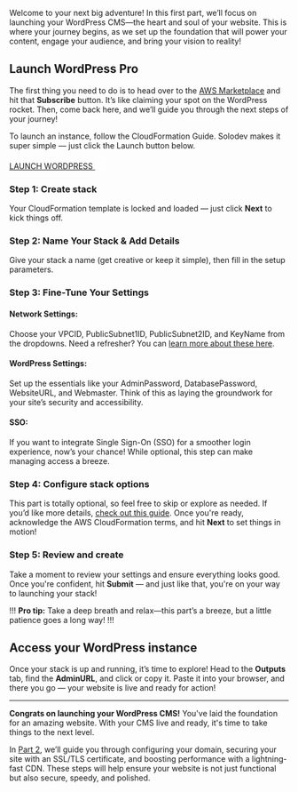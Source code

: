 Welcome to your next big adventure! In this first part, we’ll focus on launching your WordPress CMS—the heart and soul of your website. This is where your journey begins, as we set up the foundation that will power your content, engage your audience, and bring your vision to reality!

## Launch WordPress Pro

The first thing you need to do is to head over to the [AWS Marketplace](https://aws.amazon.com/marketplace/pp/prodview-l5326ck4qjosk?sr=0-4&ref_=beagle&applicationId=AWSMPContessa) and hit that <span class="text-orange">**Subscribe**</span> button. It’s like claiming your spot on the WordPress rocket. Then, come back here, and we’ll guide you through the next steps of your journey!

To launch an instance, follow the CloudFormation Guide. Solodev makes it super simple — just click the Launch button below.

<a href="https://us-east-1.console.aws.amazon.com/cloudformation/home?region=us-east-1#/stacks/create?stackName=wordpress-pro&templateURL=https://wordpress-release.s3.amazonaws.com/cloudformation/wordpress-pro-linux.yaml" rel="noopener noreferrer" target="_blank" class="btn-orange-lg mb-2">LAUNCH WORDPRESS <span><svg xmlns="http://www.w3.org/2000/svg" viewBox="0 0 16 16" width="20" height="20" fill="#fff"><path d="M3.75 2h3.5a.75.75 0 0 1 0 1.5h-3.5a.25.25 0 0 0-.25.25v8.5c0 .138.112.25.25.25h8.5a.25.25 0 0 0 .25-.25v-3.5a.75.75 0 0 1 1.5 0v3.5A1.75 1.75 0 0 1 12.25 14h-8.5A1.75 1.75 0 0 1 2 12.25v-8.5C2 2.784 2.784 2 3.75 2Zm6.854-1h4.146a.25.25 0 0 1 .25.25v4.146a.25.25 0 0 1-.427.177L13.03 4.03 9.28 7.78a.751.751 0 0 1-1.042-.018.751.751 0 0 1-.018-1.042l3.75-3.75-1.543-1.543A.25.25 0 0 1 10.604 1Z"></path></svg></span></a>

### Step 1: Create stack

Your CloudFormation template is locked and loaded — just click <span class="text-orange">**Next**</span> to kick things off.

### Step 2: Name Your Stack & Add Details

Give your stack a name (get creative or keep it simple), then fill in the setup parameters.

### Step 3: Fine-Tune Your Settings

#### Network Settings:
Choose your VPCID, PublicSubnet1ID, PublicSubnet2ID, and KeyName from the dropdowns. Need a refresher? You can [learn more about these here](/quickstart/cms/wordpress/#parameters).

#### WordPress Settings:
Set up the essentials like your AdminPassword, DatabasePassword, WebsiteURL, and Webmaster. Think of this as laying the groundwork for your site’s security and accessibility.

#### SSO:
If you want to integrate Single Sign-On (SSO) for a smoother login experience, now’s your chance! While optional, this step can make managing access a breeze.

### Step 4: Configure stack options
This part is totally optional, so feel free to skip or explore as needed. If you’d like more details, [check out this guide](/quickstart/cms/wordpress/#configure-stack-options). Once you're ready, acknowledge the AWS CloudFormation terms, and hit <span class="text-orange">**Next**</span> to set things in motion!

### Step 5: Review and create
Take a moment to review your settings and ensure everything looks good. Once you're confident, hit <span class="text-orange">**Submit**</span> — and just like that, you're on your way to launching your stack!

!!!
**Pro tip:** Take a deep breath and relax—this part’s a breeze, but a little patience goes a long way!
!!!

## Access your WordPress instance

Once your stack is up and running, it’s time to explore! Head to the **Outputs** tab, find the **AdminURL**, and click or copy it. Paste it into your browser, and there you go — your website is live and ready for action!

<hr>

**Congrats on launching your WordPress CMS!** You've laid the foundation for an amazing website. With your CMS live and ready, it's time to take things to the next level.

In [Part 2](/tutorials/add-wordpress-website-part-2/), we’ll guide you through configuring your domain, securing your site with an SSL/TLS certificate, and boosting performance with a lightning-fast CDN. These steps will help ensure your website is not just functional but also secure, speedy, and polished.